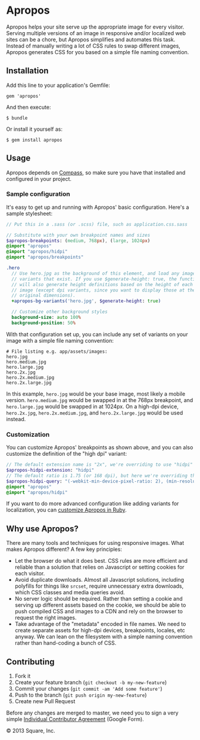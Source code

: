 # Apropos

Apropos helps your site serve up the appropriate image for every visitor. Serving multiple versions of an image in responsive and/or localized web sites can be a chore, but Apropos simplifies and automates this task. Instead of manually writing a lot of CSS rules to swap different images, Apropos generates CSS for you based on a simple file naming convention.

## Installation

Add this line to your application's Gemfile:

    gem 'apropos'

And then execute:

    $ bundle

Or install it yourself as:

    $ gem install apropos

## Usage

Apropos depends on [Compass](http://compass-style.org/), so make sure you have that installed and configured in your project.

### Sample configuration

It's easy to get up and running with Apropos' basic configuration. Here's a sample stylesheet:

```sass
// Put this in a .sass (or .scss) file, such as application.css.sass

// Substitute with your own breakpoint names and sizes
$apropos-breakpoints: (medium, 768px), (large, 1024px)
@import "apropos"
@import "apropos/hidpi"
@import "apropos/breakpoints"

.hero
  // Use hero.jpg as the background of this element, and load any image
  // variants that exist. If you use $generate-height: true, the function
  // will also generate height definitions based on the height of each
  // image (except dpi variants, since you want to display those at the
  // original dimensions).
  +apropos-bg-variants('hero.jpg', $generate-height: true)

  // Customize other background styles
  background-size: auto 100%
  background-position: 50%
```

With that configuration set up, you can include any set of variants on your image with a simple file naming convention:

    # File listing e.g. app/assets/images:
    hero.jpg
    hero.medium.jpg
    hero.large.jpg
    hero.2x.jpg
    hero.2x.medium.jpg
    hero.2x.large.jpg

In this example, `hero.jpg` would be your base image, most likely a mobile version. `hero.medium.jpg` would be swapped in at the 768px breakpoint, and `hero.large.jpg` would be swapped in at 1024px. On a high-dpi device, `hero.2x.jpg`, `hero.2x.medium.jpg`, and `hero.2x.large.jpg` would be used instead.

### Customization

You can customize Apropos' breakpoints as shown above, and you can also customize the definition of the "high dpi" variant:

```sass
// The default extension name is "2x", we're overriding to use "hidpi"
$apropos-hidpi-extension: "hidpi"
// The default ratio is 1.75 (or 168 dpi), but here we're overriding that
$apropos-hidpi-query: "(-webkit-min-device-pixel-ratio: 2), (min-resolution: 192dpi)"
@import "apropos"
@import "apropos/hidpi"
```

If you want to do more advanced configuration like adding variants for localization, you can [customize Apropos in Ruby](doc-src/customization.md).

## Why use Apropos?

There are many tools and techniques for using responsive images. What makes Apropos different? A few key principles:

- Let the browser do what it does best. CSS rules are more efficient and reliable than a solution that relies on Javascript or setting cookies for each visitor.
- Avoid duplicate downloads. Almost all Javascript solutions, including polyfills for things like `srcset`, require unnecessary extra downloads, which CSS classes and media queries avoid.
- No server logic should be required. Rather than setting a cookie and serving up different assets based on the cookie, we should be able to push compiled CSS and images to a CDN and rely on the browser to request the right images.
- Take advantage of the "metadata" encoded in file names. We need to create separate assets for high-dpi devices, breakpoints, locales, etc anyway. We can lean on the filesystem with a simple naming convention rather than hand-coding a bunch of CSS.

## Contributing

1. Fork it
2. Create your feature branch (`git checkout -b my-new-feature`)
3. Commit your changes (`git commit -am 'Add some feature'`)
4. Push to the branch (`git push origin my-new-feature`)
5. Create new Pull Request

Before any changes are merged to master, we need you to sign a very simple
[Individual Contributor Agreement](https://spreadsheets.google.com/a/squareup.com/spreadsheet/viewform?formkey=dDViT2xzUHAwRkI3X3k5Z0lQM091OGc6MQ&ndplr=1)
(Google Form).

© 2013 Square, Inc.
